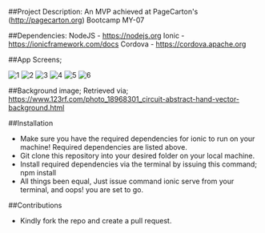 ##Project Description:
An MVP achieved at PageCarton's (http://pagecarton.org) Bootcamp MY-07

##Dependencies:
NodeJS - https://nodejs.org
Ionic - https://ionicframework.com/docs
Cordova - https://cordova.apache.org

##App Screens;

![1](https://cloud.githubusercontent.com/assets/14163009/26147640/12fe88a6-3aec-11e7-8af6-e1302680b592.png)       ![2](https://cloud.githubusercontent.com/assets/14163009/26147641/130b4550-3aec-11e7-8f62-cc0ad5790afa.png) 
![3](https://cloud.githubusercontent.com/assets/14163009/26147644/131aad24-3aec-11e7-9ac5-08c4f02bfafa.png)       ![4](https://cloud.githubusercontent.com/assets/14163009/26147643/131a14c2-3aec-11e7-8d2f-7e6508894e28.png)
![5](https://cloud.githubusercontent.com/assets/14163009/26147642/1319bebe-3aec-11e7-8f2c-26d9dcfed71d.png)       ![6](https://cloud.githubusercontent.com/assets/14163009/26147645/1321f462-3aec-11e7-9d0e-b4e5bed6c02a.png)


##Background image;
Retrieved via; https://www.123rf.com/photo_18968301_circuit-abstract-hand-vector-background.html

##Installation
- Make sure you have the required dependencies for ionic to run on your machine! Required dependencies are listed above.
- Git clone this repository into your desired folder on your local machine.
- Install required dependencies via the terminal by issuing this command; npm install
- All things been equal, Just issue command ionic serve from your terminal, and oops! you are set to go.

##Contributions
- Kindly fork the repo and create a pull request.
